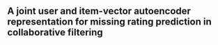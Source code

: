 ## A joint user and item-vector autoencoder representation for missing rating prediction in collaborative filtering
